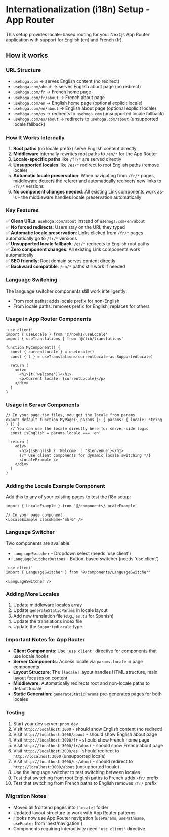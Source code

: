 # Internationalization (i18n) Setup - App Router

This setup provides locale-based routing for your Next.js App Router application with support for English (en) and French (fr).

## How it works

### URL Structure
- `usehoga.com` → serves English content (no redirect)
- `usehoga.com/about` → serves English about page (no redirect)  
- `usehoga.com/fr` → French home page
- `usehoga.com/fr/about` → French about page
- `usehoga.com/en` → English home page (optional explicit locale)
- `usehoga.com/en/about` → English about page (optional explicit locale)
- `usehoga.com/es` → redirects to `usehoga.com` (unsupported locale fallback)
- `usehoga.com/es/about` → redirects to `usehoga.com/about` (unsupported locale fallback)

### How It Works Internally

1. **Root paths** (no locale prefix) serve English content directly
2. **Middleware** internally rewrites root paths to `/en/*` for the App Router
3. **Locale-specific paths** like `/fr/*` are served directly  
4. **Unsupported locales** like `/es/*` redirect to root English paths (remove locale)
5. **Automatic locale preservation**: When navigating from `/fr/*` pages, middleware detects the referer and automatically redirects new links to `/fr/*` versions
6. **No component changes needed**: All existing Link components work as-is - the middleware handles locale preservation automatically

### Key Features

✅ **Clean URLs**: `usehoga.com/about` instead of `usehoga.com/en/about`  
✅ **No forced redirects**: Users stay on the URL they typed  
✅ **Automatic locale preservation**: Links clicked from `/fr/*` pages automatically go to `/fr/*` versions  
✅ **Unsupported locale fallback**: `/es/*` redirects to English root paths  
✅ **Zero component changes**: All existing Link components work automatically  
✅ **SEO friendly**: Root domain serves content directly  
✅ **Backward compatible**: `/en/*` paths still work if needed  

### Language Switching

The language switcher components still work intelligently:
- From root paths: adds locale prefix for non-English
- From locale paths: removes prefix for English, replaces for others

### Usage in App Router Components

```tsx
'use client'
import { useLocale } from '@/hooks/useLocale'
import { useTranslations } from '@/lib/translations'

function MyComponent() {
  const { currentLocale } = useLocale()
  const { t } = useTranslations(currentLocale as SupportedLocale)
  
  return (
    <div>
      <h1>{t('welcome')}</h1>
      <p>Current locale: {currentLocale}</p>
    </div>
  )
}
```

### Usage in Server Components

```tsx
// In your page.tsx files, you get the locale from params
export default function MyPage({ params }: { params: { locale: string } }) {
  // You can use the locale directly here for server-side logic
  const isEnglish = params.locale === 'en'
  
  return (
    <div>
      <h1>{isEnglish ? 'Welcome' : 'Bienvenue'}</h1>
      {/* Use client components for dynamic locale switching */}
      <LocaleExample />
    </div>
  )
}
```

### Adding the Locale Example Component

Add this to any of your existing pages to test the i18n setup:

```tsx
import { LocaleExample } from '@/components/LocaleExample'

// In your page component
<LocaleExample className="mb-6" />
```

### Language Switcher

Two components are available:
- `LanguageSwitcher` - Dropdown select (needs 'use client')
- `LanguageSwitcherButtons` - Button-based switcher (needs 'use client')

```tsx
'use client'
import { LanguageSwitcher } from '@/components/LanguageSwitcher'

<LanguageSwitcher />
```

### Adding More Locales

1. Update middleware locales array
2. Update `generateStaticParams` in locale layout
3. Add new translation file (e.g., `es.ts` for Spanish)
4. Update the translations index file
5. Update the `SupportedLocale` type

### Important Notes for App Router

- **Client Components**: Use `'use client'` directive for components that use locale hooks
- **Server Components**: Access locale via `params.locale` in page components
- **Layout Structure**: The `[locale]` layout handles HTML structure, main layout focuses on content
- **Middleware**: Automatically redirects root and non-locale paths to default locale
- **Static Generation**: `generateStaticParams` pre-generates pages for both locales

### Testing

1. Start your dev server: `pnpm dev`
2. Visit `http://localhost:3000` - should show English content (no redirect)
3. Visit `http://localhost:3000/about` - should show English about page
4. Visit `http://localhost:3000/fr` - should show French home page
5. Visit `http://localhost:3000/fr/about` - should show French about page
6. Visit `http://localhost:3000/es` - should redirect to `http://localhost:3000` (unsupported locale)
7. Visit `http://localhost:3000/es/about` - should redirect to `http://localhost:3000/about` (unsupported locale)
8. Use the language switcher to test switching between locales
9. Test that switching from root English paths to French adds `/fr/` prefix
10. Test that switching from French paths to English removes `/fr/` prefix

### Migration Notes

- Moved all frontend pages into `[locale]` folder
- Updated layout structure to work with App Router patterns
- Hooks now use App Router navigation (`useParams`, `usePathname`, `useRouter` from 'next/navigation')
- Components requiring interactivity need `'use client'` directive